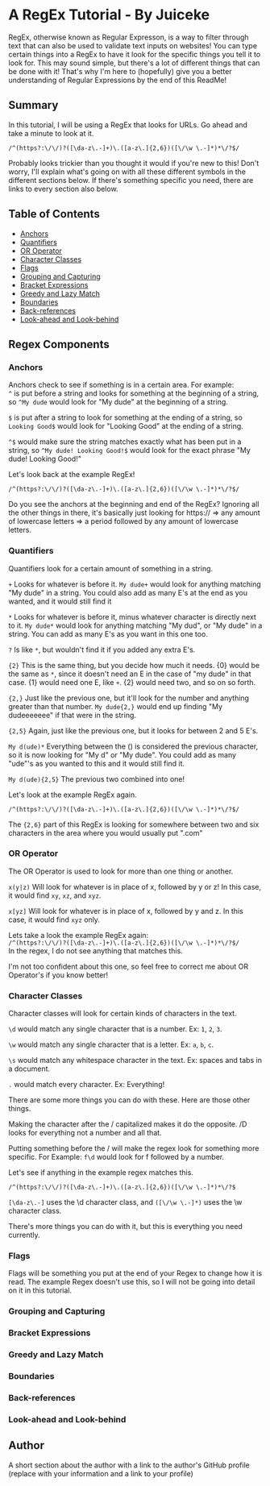 # A RegEx Tutorial - By Juiceke

RegEx, otherwise known as Regular Expresson, is a way to filter through text that can also be used to validate text inputs on websites! You can type certain things into a RegEx to have it look for the specific things you tell it to look for. This may sound simple, but there's a lot of different things that can be done with it! That's why I'm here to (hopefully) give you a better understanding of Regular Expressions by the end of this ReadMe!

## Summary

In this tutorial, I will be using a RegEx that looks for URLs. Go ahead and take a minute to look at it.  
  
```/^(https?:\/\/)?([\da-z\.-]+)\.([a-z\.]{2,6})([\/\w \.-]*)*\/?$/```
  
Probably looks trickier than you thought it would if you're new to this! Don't worry, I'll explain what's going on with all these different symbols in the different sections below. If there's something specific you need, there are links to every section also below.

## Table of Contents

- [Anchors](#anchors)
- [Quantifiers](#quantifiers)
- [OR Operator](#or-operator)
- [Character Classes](#character-classes)
- [Flags](#flags)
- [Grouping and Capturing](#grouping-and-capturing)
- [Bracket Expressions](#bracket-expressions)
- [Greedy and Lazy Match](#greedy-and-lazy-match)
- [Boundaries](#boundaries)
- [Back-references](#back-references)
- [Look-ahead and Look-behind](#look-ahead-and-look-behind)

## Regex Components

### Anchors
Anchors check to see if something is in a certain area. For example:  
```^``` is put before a string and looks for something at the beginning of a string, so ```^My dude``` would look for "My dude" at the beginning of a string.  
  
```$``` is put after a string to look for something at the ending of a string, so  ```Looking Good$``` would look for "Looking Good" at the ending of a string.

```^$``` would make sure the string matches exactly what has been put in a string, so ```^My dude! Looking Good!$``` would look for the exact phrase "My dude! Looking Good!"
  
Let's look back at the example RegEx!  
  
```/^(https?:\/\/)?([\da-z\.-]+)\.([a-z\.]{2,6})([\/\w \.-]*)*\/?$/```  

Do you see the anchors at the beginning and end of the RegEx? Ignoring all the other things in there, it's basically just looking for https:// => any amount of lowercase letters => a period followed by any amount of lowercase letters.
### Quantifiers
Quantifiers look for a certain amount of something in a string.

```+``` Looks for whatever is before it. ```My dude+``` would look for anything matching "My dude" in a string. You could also add as many E's at the end as you wanted, and it would still find it

```*``` Looks for whatever is before it, minus whatever character is directly next to it. ```My dude*``` would look for anything matching "My dud", or "My dude" in a string. You can add as many E's as you want in this one too.

```?``` Is like ```*```, but wouldn't find it if you added any extra E's.  

```{2}``` This is the same thing, but you decide how much it needs. {0} would be the same as ```*```, since it doesn't need an E in the case of "my dude" in that case. {1} would need one E, like ```+```. {2} would need two, and so on so forth.  
  
```{2,}``` Just like the previous one, but it'll look for the number and anything greater than that number. ```My dude{2,}``` would end up finding "My dudeeeeeee" if that were in the string.  

```{2,5}``` Again, just like the previous one, but it looks for between 2 and 5 E's.

```My d(ude)*``` Everything between the () is considered the previous character, so it is now looking for "My d" or "My dude". You could add as many "ude"'s as you wanted to this and it would still find it.

```My d(ude){2,5}``` The previous two combined into one!  

Let's look at the example RegEx again.

```/^(https?:\/\/)?([\da-z\.-]+)\.([a-z\.]{2,6})([\/\w \.-]*)*\/?$/```

The ```{2,6}``` part of this RegEx is looking for somewhere between two and six characters in the area where you would usually put ".com"
### OR Operator
The OR Operator is used to look for more than one thing or another. 

```x(y|z)``` Will look for whatever is in place of x, followed by y or z! In this case, it would find ```xy```, ```xz```, and ```xyz```.

```x[yz]``` Will look for whatever is in place of x, followed by y and z. In this case, it would find ```xyz``` only.

Lets take a look the example RegEx again:  
```/^(https?:\/\/)?([\da-z\.-]+)\.([a-z\.]{2,6})([\/\w \.-]*)*\/?$/```  
In the regex, I do not see anything that matches this.

I'm not too confident about this one, so feel free to correct me about OR Operator's if you know better!
### Character Classes
Character classes will look for certain kinds of characters in the text.

```\d``` would match any single character that is a number. Ex: ```1```, ```2```, ```3```.

```\w``` would match any single character that is a letter. Ex: ```a```, ```b```, ```c```.

```\s``` would match any whitespace character in the text. Ex: spaces and tabs in a document.

```.``` would match every character. Ex: Everything!

There are some more things you can do with these. Here are those other things.  

Making the character after the / capitalized makes it do the opposite. /D looks for everything not a number and all that.

Putting something before the / will make the regex look for something more specific. For Example: ```f\d``` would look for f followed by a number.

Let's see if anything in the example regex matches this.  

```/^(https?:\/\/)?([\da-z\.-]+)\.([a-z\.]{2,6})([\/\w \.-]*)*\/?$```

```[\da-z\.-]``` uses the \d character class, and ```([\/\w \.-]*)``` uses the \w character class.

There's more things you can do with it, but this is everything you need currently.
### Flags
Flags will be something you put at the end of your Regex to change how it is read. The example Regex doesn't use this, so I will not be going into detail on it in this tutorial.

### Grouping and Capturing

### Bracket Expressions

### Greedy and Lazy Match

### Boundaries

### Back-references

### Look-ahead and Look-behind

## Author

A short section about the author with a link to the author's GitHub profile (replace with your information and a link to your profile)
